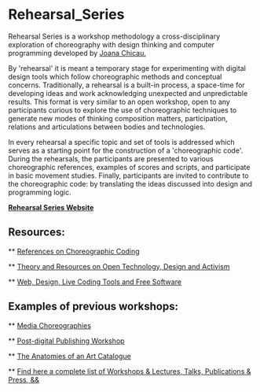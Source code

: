 # Rehearsal_Series
Rehearsal Series is a workshop methodology a cross-disciplinary exploration of choreography with design thinking and computer programming developed by [Joana Chicau.](http://joanachicau.com)

By 'rehearsal' it is meant a temporary stage for experimenting with digital design tools which follow choreographic methods and conceptual concerns. Traditionally, a rehearsal is a built-in process, a space-time for developing ideas and work acknowledging unexpected and unpredictable results. This format is very similar to an open workshop, open to any participants curious to explore the use of choreographic techniques to generate new modes of thinking composition matters, participation, relations and articulations between bodies and technologies. 

In every rehearsal a specific topic and set of tools is addressed which serves as a starting point for the construction of a 'choreographic code'. During the rehearsals, the participants are presented to various choreographic references, examples of scores and scripts, and participate in basic movement studies. Finally, participants are invited to contribute to the choreographic code: by translating the ideas discussed into design and programming logic. 

**[Rehearsal Series Website](http://joanachicau.com/rehearsal_series.html)**


## Resources:

  ** [References on Choreographic Coding](https://github.com/JoBCB/Rehearsal_Series/wiki/References-on-Choreographic-Coding)
  
  ** [Theory and Resources on Open Technology, Design and Activism](https://github.com/JoBCB/Rehearsal_Series/wiki/Theory-and-Resources-on-Open-Technology,-Design-and-Activism)
  
  ** [Web, Design, Live Coding Tools and Free Software](https://github.com/JoBCB/Rehearsal_Series/wiki/Web,-Design,-Live-Coding-Tools-and-Free-Software)


## Examples of previous workshops:

  ** [Media Choreographies](https://hackersanddesigners.nl/s/Summer_Academy_2018/p/Media_Choreographies:_rehearsal_series)
  
  ** [Post-digital Publishing Workshop](https://instrumentinventors.org/event/reading-room-28-post-digital-publishing-workshop/)
  
  ** [The Anatomies of an Art Catalogue](https://monoskop.org/Exhibition_Library#Joana_Chicau)
  
  ** [Find here a complete list of Workshops & Lectures, Talks, Publications & Press, &&](http://joanachicau.com/joana_chicau_cv.pdf)



